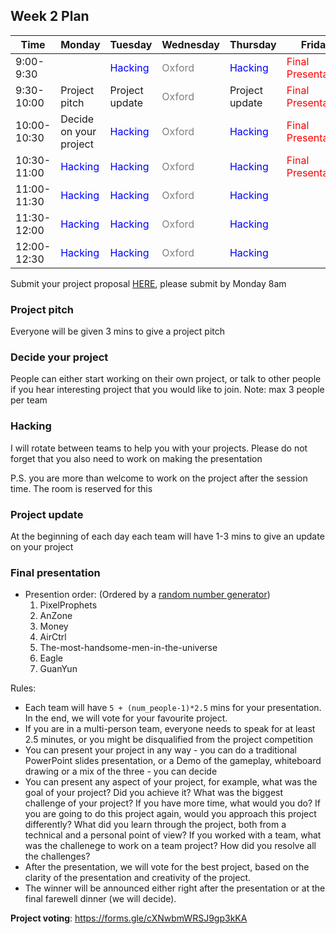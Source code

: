 ## Week 2 Plan
| Time         | Monday                 | Tuesday            | Wednesday          | Thursday           | Friday             |
|--------------|------------------------|--------------------|--------------------|--------------------|--------------------|
| 9:00-9:30    |                        | <span style="color: blue">Hacking</span>            | <span style="color: gray">Oxford</span> | <span style="color: blue">Hacking</span>            | <span style="color: red">Final Presentation</span> | 
| 9:30-10:00   | Project pitch          | Project update     | <span style="color: gray">Oxford</span> | Project update     | <span style="color: red">Final Presentation</span> |
| 10:00-10:30  | Decide on your project | <span style="color: blue">Hacking</span>            | <span style="color: gray">Oxford</span> | <span style="color: blue">Hacking</span>            | <span style="color: red">Final Presentation</span> |
| 10:30-11:00  | <span style="color: blue">Hacking</span>                | <span style="color: blue">Hacking</span>            | <span style="color: gray">Oxford</span> | <span style="color: blue">Hacking</span>            | <span style="color: red">Final Presentation</span> |
| 11:00-11:30  | <span style="color: blue">Hacking</span>                | <span style="color: blue">Hacking</span>            | <span style="color: gray">Oxford</span> | <span style="color: blue">Hacking</span>            |                    |
| 11:30-12:00  | <span style="color: blue">Hacking</span>                | <span style="color: blue">Hacking</span>            | <span style="color: gray">Oxford</span> | <span style="color: blue">Hacking</span>            |                    |
| 12:00-12:30  | <span style="color: blue">Hacking</span>                | <span style="color: blue">Hacking</span>            | <span style="color: gray">Oxford</span> | <span style="color: blue">Hacking</span>            |                    |

Submit your project proposal [HERE](https://forms.gle/ToV8y3TrHLMUhrFa7), please submit by Monday 8am

### Project pitch

Everyone will be given 3 mins to give a project pitch

### Decide your project

People can either start working on their own project, or talk to other people if you hear interesting project that you would like to join. Note: max 3 people per team

### Hacking

I will rotate between teams to help you with your projects. Please do not forget that you also need to work on making the presentation

P.S. you are more than welcome to work on the project after the session time. The room is reserved for this

### Project update

At the beginning of each day each team will have 1-3 mins to give an update on your project

### Final presentation

* Presention order: (Ordered by a [random number generator](https://www.google.com/search?q=random+number+generator&oq=random+number+generator&gs_lcrp=EgZjaHJvbWUyBggAEEUYOdIBCDQ1NDFqMGo3qAIAsAIA&sourceid=chrome&ie=UTF-8))
  1. PixelProphets
  2. AnZone
  3. Money
  4. AirCtrl
  5. The-most-handsome-men-in-the-universe
  6. Eagle
  7. GuanYun

Rules:
* Each team will have `5 + (num_people-1)*2.5` mins for your presentation. In the end, we will vote for your favourite project.
* If you are in a multi-person team, everyone needs to speak for at least 2.5 minutes, or you might be disqualified from the project competition
* You can present your project in any way - you can do a traditional PowerPoint slides presentation, or a Demo of the gameplay, whiteboard drawing or a mix of the three - you can decide
* You can present any aspect of your project, for example, what was the goal of your project? Did you achieve it? What was the biggest challenge of your project? If you have more time, what would you do? If you are going to do this project again, would you approach this project differently? What did you learn through the project, both from a technical and a personal point of view? If you worked with a team, what was the challenege to work on a team project? How did you resolve all the challenges? 
* After the presentation, we will vote for the best project, based on the clarity of the presentation and creativity of the project.
* The winner will be announced either right after the presentation or at the final farewell dinner (we will decide).

**Project voting**: https://forms.gle/cXNwbmWRSJ9gp3kKA



